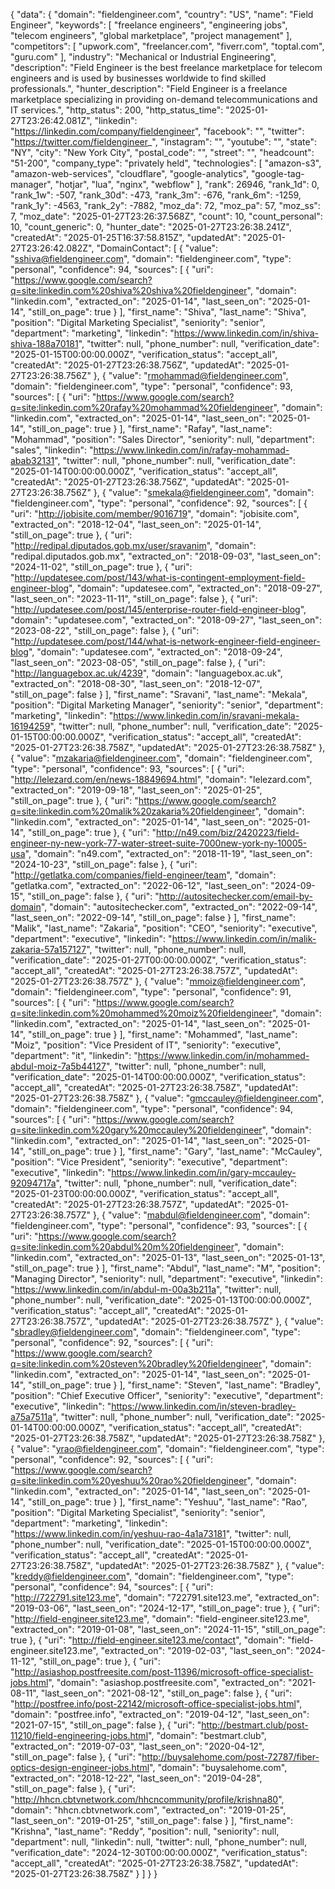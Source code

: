 {
    "data": {
        "domain": "fieldengineer.com",
        "country": "US",
        "name": "Field Engineer",
        "keywords": [
            "freelance engineers",
            "engineering jobs",
            "telecom engineers",
            "global marketplace",
            "project management"
        ],
        "competitors": [
            "upwork.com",
            "freelancer.com",
            "fiverr.com",
            "toptal.com",
            "guru.com"
        ],
        "industry": "Mechanical or Industrial Engineering",
        "description": "Field Engineer is the best freelance marketplace for telecom engineers and is used by businesses worldwide to find skilled professionals.",
        "hunter_description": "Field Engineer is a freelance marketplace specializing in providing on-demand telecommunications and IT services.",
        "http_status": 200,
        "http_status_time": "2025-01-27T23:26:42.081Z",
        "linkedin": "https://linkedin.com/company/fieldengineer",
        "facebook": "",
        "twitter": "https://twitter.com/fieldengineer_",
        "instagram": "",
        "youtube": "",
        "state": "NY",
        "city": "New York City",
        "postal_code": "",
        "street": "",
        "headcount": "51-200",
        "company_type": "privately held",
        "technologies": [
            "amazon-s3",
            "amazon-web-services",
            "cloudflare",
            "google-analytics",
            "google-tag-manager",
            "hotjar",
            "lua",
            "nginx",
            "webflow"
        ],
        "rank": 26946,
        "rank_1d": 0,
        "rank_1w": -507,
        "rank_30d": -473,
        "rank_3m": -676,
        "rank_6m": -1259,
        "rank_1y": -4563,
        "rank_2y": -7882,
        "moz_da": 72,
        "moz_pa": 57,
        "moz_ss": 7,
        "moz_date": "2025-01-27T23:26:37.568Z",
        "count": 10,
        "count_personal": 10,
        "count_generic": 0,
        "hunter_date": "2025-01-27T23:26:38.241Z",
        "createdAt": "2025-01-25T16:37:58.815Z",
        "updatedAt": "2025-01-27T23:26:42.082Z",
        "DomainContact": [
            {
                "value": "sshiva@fieldengineer.com",
                "domain": "fieldengineer.com",
                "type": "personal",
                "confidence": 94,
                "sources": [
                    {
                        "uri": "https://www.google.com/search?q=site:linkedin.com%20shiva%20shiva%20fieldengineer",
                        "domain": "linkedin.com",
                        "extracted_on": "2025-01-14",
                        "last_seen_on": "2025-01-14",
                        "still_on_page": true
                    }
                ],
                "first_name": "Shiva",
                "last_name": "Shiva",
                "position": "Digital Marketing Specialist",
                "seniority": "senior",
                "department": "marketing",
                "linkedin": "https://www.linkedin.com/in/shiva-shiva-188a70181",
                "twitter": null,
                "phone_number": null,
                "verification_date": "2025-01-15T00:00:00.000Z",
                "verification_status": "accept_all",
                "createdAt": "2025-01-27T23:26:38.756Z",
                "updatedAt": "2025-01-27T23:26:38.756Z"
            },
            {
                "value": "rmohammad@fieldengineer.com",
                "domain": "fieldengineer.com",
                "type": "personal",
                "confidence": 93,
                "sources": [
                    {
                        "uri": "https://www.google.com/search?q=site:linkedin.com%20rafay%20mohammad%20fieldengineer",
                        "domain": "linkedin.com",
                        "extracted_on": "2025-01-14",
                        "last_seen_on": "2025-01-14",
                        "still_on_page": true
                    }
                ],
                "first_name": "Rafay",
                "last_name": "Mohammad",
                "position": "Sales Director",
                "seniority": null,
                "department": "sales",
                "linkedin": "https://www.linkedin.com/in/rafay-mohammad-abab32131",
                "twitter": null,
                "phone_number": null,
                "verification_date": "2025-01-14T00:00:00.000Z",
                "verification_status": "accept_all",
                "createdAt": "2025-01-27T23:26:38.756Z",
                "updatedAt": "2025-01-27T23:26:38.756Z"
            },
            {
                "value": "smekala@fieldengineer.com",
                "domain": "fieldengineer.com",
                "type": "personal",
                "confidence": 92,
                "sources": [
                    {
                        "uri": "http://jobisite.com/member/9016719",
                        "domain": "jobisite.com",
                        "extracted_on": "2018-12-04",
                        "last_seen_on": "2025-01-14",
                        "still_on_page": true
                    },
                    {
                        "uri": "http://redipal.diputados.gob.mx/user/sravanim",
                        "domain": "redipal.diputados.gob.mx",
                        "extracted_on": "2018-09-03",
                        "last_seen_on": "2024-11-02",
                        "still_on_page": true
                    },
                    {
                        "uri": "http://updatesee.com/post/143/what-is-contingent-employment-field-engineer-blog",
                        "domain": "updatesee.com",
                        "extracted_on": "2018-09-27",
                        "last_seen_on": "2023-11-11",
                        "still_on_page": false
                    },
                    {
                        "uri": "http://updatesee.com/post/145/enterprise-router-field-engineer-blog",
                        "domain": "updatesee.com",
                        "extracted_on": "2018-09-27",
                        "last_seen_on": "2023-08-22",
                        "still_on_page": false
                    },
                    {
                        "uri": "http://updatesee.com/post/144/what-is-network-engineer-field-engineer-blog",
                        "domain": "updatesee.com",
                        "extracted_on": "2018-09-24",
                        "last_seen_on": "2023-08-05",
                        "still_on_page": false
                    },
                    {
                        "uri": "http://languagebox.ac.uk/4239",
                        "domain": "languagebox.ac.uk",
                        "extracted_on": "2018-08-30",
                        "last_seen_on": "2018-12-07",
                        "still_on_page": false
                    }
                ],
                "first_name": "Sravani",
                "last_name": "Mekala",
                "position": "Digital Marketing Manager",
                "seniority": "senior",
                "department": "marketing",
                "linkedin": "https://www.linkedin.com/in/sravani-mekala-16194259",
                "twitter": null,
                "phone_number": null,
                "verification_date": "2025-01-15T00:00:00.000Z",
                "verification_status": "accept_all",
                "createdAt": "2025-01-27T23:26:38.758Z",
                "updatedAt": "2025-01-27T23:26:38.758Z"
            },
            {
                "value": "mzakaria@fieldengineer.com",
                "domain": "fieldengineer.com",
                "type": "personal",
                "confidence": 93,
                "sources": [
                    {
                        "uri": "http://lelezard.com/en/news-18849694.html",
                        "domain": "lelezard.com",
                        "extracted_on": "2019-09-18",
                        "last_seen_on": "2025-01-25",
                        "still_on_page": true
                    },
                    {
                        "uri": "https://www.google.com/search?q=site:linkedin.com%20malik%20zakaria%20fieldengineer",
                        "domain": "linkedin.com",
                        "extracted_on": "2025-01-14",
                        "last_seen_on": "2025-01-14",
                        "still_on_page": true
                    },
                    {
                        "uri": "http://n49.com/biz/2420223/field-engineer-ny-new-york-77-water-street-suite-7000new-york-ny-10005-usa",
                        "domain": "n49.com",
                        "extracted_on": "2018-11-19",
                        "last_seen_on": "2024-10-23",
                        "still_on_page": false
                    },
                    {
                        "uri": "http://getlatka.com/companies/field-engineer/team",
                        "domain": "getlatka.com",
                        "extracted_on": "2022-06-12",
                        "last_seen_on": "2024-09-15",
                        "still_on_page": false
                    },
                    {
                        "uri": "http://autositechecker.com/email-by-domain",
                        "domain": "autositechecker.com",
                        "extracted_on": "2022-09-14",
                        "last_seen_on": "2022-09-14",
                        "still_on_page": false
                    }
                ],
                "first_name": "Malik",
                "last_name": "Zakaria",
                "position": "CEO",
                "seniority": "executive",
                "department": "executive",
                "linkedin": "https://www.linkedin.com/in/malik-zakaria-57a157127",
                "twitter": null,
                "phone_number": null,
                "verification_date": "2025-01-27T00:00:00.000Z",
                "verification_status": "accept_all",
                "createdAt": "2025-01-27T23:26:38.757Z",
                "updatedAt": "2025-01-27T23:26:38.757Z"
            },
            {
                "value": "mmoiz@fieldengineer.com",
                "domain": "fieldengineer.com",
                "type": "personal",
                "confidence": 91,
                "sources": [
                    {
                        "uri": "https://www.google.com/search?q=site:linkedin.com%20mohammed%20moiz%20fieldengineer",
                        "domain": "linkedin.com",
                        "extracted_on": "2025-01-14",
                        "last_seen_on": "2025-01-14",
                        "still_on_page": true
                    }
                ],
                "first_name": "Mohammed",
                "last_name": "Moiz",
                "position": "Vice President of IT",
                "seniority": "executive",
                "department": "it",
                "linkedin": "https://www.linkedin.com/in/mohammed-abdul-moiz-7a5b44127",
                "twitter": null,
                "phone_number": null,
                "verification_date": "2025-01-14T00:00:00.000Z",
                "verification_status": "accept_all",
                "createdAt": "2025-01-27T23:26:38.758Z",
                "updatedAt": "2025-01-27T23:26:38.758Z"
            },
            {
                "value": "gmccauley@fieldengineer.com",
                "domain": "fieldengineer.com",
                "type": "personal",
                "confidence": 94,
                "sources": [
                    {
                        "uri": "https://www.google.com/search?q=site:linkedin.com%20gary%20mccauley%20fieldengineer",
                        "domain": "linkedin.com",
                        "extracted_on": "2025-01-14",
                        "last_seen_on": "2025-01-14",
                        "still_on_page": true
                    }
                ],
                "first_name": "Gary",
                "last_name": "McCauley",
                "position": "Vice President",
                "seniority": "executive",
                "department": "executive",
                "linkedin": "https://www.linkedin.com/in/gary-mccauley-92094717a",
                "twitter": null,
                "phone_number": null,
                "verification_date": "2025-01-23T00:00:00.000Z",
                "verification_status": "accept_all",
                "createdAt": "2025-01-27T23:26:38.757Z",
                "updatedAt": "2025-01-27T23:26:38.757Z"
            },
            {
                "value": "mabdul@fieldengineer.com",
                "domain": "fieldengineer.com",
                "type": "personal",
                "confidence": 93,
                "sources": [
                    {
                        "uri": "https://www.google.com/search?q=site:linkedin.com%20abdul%20m%20fieldengineer",
                        "domain": "linkedin.com",
                        "extracted_on": "2025-01-13",
                        "last_seen_on": "2025-01-13",
                        "still_on_page": true
                    }
                ],
                "first_name": "Abdul",
                "last_name": "M",
                "position": "Managing Director",
                "seniority": null,
                "department": "executive",
                "linkedin": "https://www.linkedin.com/in/abdul-m-00a3b211a",
                "twitter": null,
                "phone_number": null,
                "verification_date": "2025-01-13T00:00:00.000Z",
                "verification_status": "accept_all",
                "createdAt": "2025-01-27T23:26:38.757Z",
                "updatedAt": "2025-01-27T23:26:38.757Z"
            },
            {
                "value": "sbradley@fieldengineer.com",
                "domain": "fieldengineer.com",
                "type": "personal",
                "confidence": 92,
                "sources": [
                    {
                        "uri": "https://www.google.com/search?q=site:linkedin.com%20steven%20bradley%20fieldengineer",
                        "domain": "linkedin.com",
                        "extracted_on": "2025-01-14",
                        "last_seen_on": "2025-01-14",
                        "still_on_page": true
                    }
                ],
                "first_name": "Steven",
                "last_name": "Bradley",
                "position": "Chief Executive Officer",
                "seniority": "executive",
                "department": "executive",
                "linkedin": "https://www.linkedin.com/in/steven-bradley-a75a7511a",
                "twitter": null,
                "phone_number": null,
                "verification_date": "2025-01-14T00:00:00.000Z",
                "verification_status": "accept_all",
                "createdAt": "2025-01-27T23:26:38.758Z",
                "updatedAt": "2025-01-27T23:26:38.758Z"
            },
            {
                "value": "yrao@fieldengineer.com",
                "domain": "fieldengineer.com",
                "type": "personal",
                "confidence": 92,
                "sources": [
                    {
                        "uri": "https://www.google.com/search?q=site:linkedin.com%20yeshuu%20rao%20fieldengineer",
                        "domain": "linkedin.com",
                        "extracted_on": "2025-01-14",
                        "last_seen_on": "2025-01-14",
                        "still_on_page": true
                    }
                ],
                "first_name": "Yeshuu",
                "last_name": "Rao",
                "position": "Digital Marketing Specialist",
                "seniority": "senior",
                "department": "marketing",
                "linkedin": "https://www.linkedin.com/in/yeshuu-rao-4a1a73181",
                "twitter": null,
                "phone_number": null,
                "verification_date": "2025-01-15T00:00:00.000Z",
                "verification_status": "accept_all",
                "createdAt": "2025-01-27T23:26:38.758Z",
                "updatedAt": "2025-01-27T23:26:38.758Z"
            },
            {
                "value": "kreddy@fieldengineer.com",
                "domain": "fieldengineer.com",
                "type": "personal",
                "confidence": 94,
                "sources": [
                    {
                        "uri": "http://722791.site123.me",
                        "domain": "722791.site123.me",
                        "extracted_on": "2019-03-06",
                        "last_seen_on": "2024-12-17",
                        "still_on_page": true
                    },
                    {
                        "uri": "http://field-engineer.site123.me",
                        "domain": "field-engineer.site123.me",
                        "extracted_on": "2019-01-08",
                        "last_seen_on": "2024-11-15",
                        "still_on_page": true
                    },
                    {
                        "uri": "http://field-engineer.site123.me/contact",
                        "domain": "field-engineer.site123.me",
                        "extracted_on": "2019-02-03",
                        "last_seen_on": "2024-11-12",
                        "still_on_page": true
                    },
                    {
                        "uri": "http://asiashop.postfreesite.com/post-11396/microsoft-office-specialist-jobs.html",
                        "domain": "asiashop.postfreesite.com",
                        "extracted_on": "2021-08-11",
                        "last_seen_on": "2021-08-12",
                        "still_on_page": false
                    },
                    {
                        "uri": "http://postfree.info/post-22142/microsoft-office-specialist-jobs.html",
                        "domain": "postfree.info",
                        "extracted_on": "2019-04-12",
                        "last_seen_on": "2021-07-15",
                        "still_on_page": false
                    },
                    {
                        "uri": "http://bestmart.club/post-11210/field-engineering-jobs.html",
                        "domain": "bestmart.club",
                        "extracted_on": "2019-07-03",
                        "last_seen_on": "2020-04-12",
                        "still_on_page": false
                    },
                    {
                        "uri": "http://buysalehome.com/post-72787/fiber-optics-design-engineer-jobs.html",
                        "domain": "buysalehome.com",
                        "extracted_on": "2018-12-22",
                        "last_seen_on": "2019-04-28",
                        "still_on_page": false
                    },
                    {
                        "uri": "http://hhcn.cbtvnetwork.com/hhcncommunity/profile/krishna80",
                        "domain": "hhcn.cbtvnetwork.com",
                        "extracted_on": "2019-01-25",
                        "last_seen_on": "2019-01-25",
                        "still_on_page": false
                    }
                ],
                "first_name": "Krishna",
                "last_name": "Reddy",
                "position": null,
                "seniority": null,
                "department": null,
                "linkedin": null,
                "twitter": null,
                "phone_number": null,
                "verification_date": "2024-12-30T00:00:00.000Z",
                "verification_status": "accept_all",
                "createdAt": "2025-01-27T23:26:38.758Z",
                "updatedAt": "2025-01-27T23:26:38.758Z"
            }
        ]
    }
}